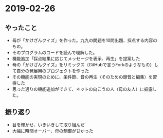# 2019-02-26
## やったこと
- 母が「かけざんクイズ」を作った。九九の問題を10問出題、採点する内容のもの。
- そのプログラムのコードを読んで理解した。
- 機能追加「採点結果に応じてメッセージを表示、再生」を提案した
- 母の「かけざんクイズ」をリミックス（GitHubで言うForkのようなもの）して自分の発展用のプロジェクトを作った
- その機能の実現のために、条件節、音の再生（そのための録音と編集）を習得した
- 思った通りの機能追加ができて、ネットの向こうの人（母の友人）に披露した。

## 振り返り
- 目を輝かせ、いきいきして取り組んだ
- 大幅に時間オーバー、母の制御が甘かった
